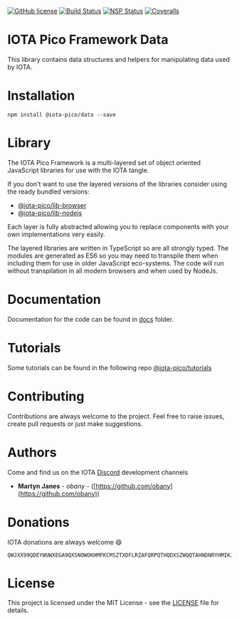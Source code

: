 [![GitHub license](https://img.shields.io/badge/license-MIT-blue.svg)](https://raw.githubusercontent.com/iota-pico/data/master/LICENSE) [![Build Status](https://travis-ci.org/iota-pico/data.svg?branch=master)](https://travis-ci.org/iota-pico/data) [![NSP Status](https://nodesecurity.io/orgs/iota-pico/projects/f60d7c1f-fd3a-4e6c-be0e-ee7c14d0cd73/badge)](https://nodesecurity.io/orgs/iota-pico/projects/f60d7c1f-fd3a-4e6c-be0e-ee7c14d0cd73)
[![Coveralls](https://img.shields.io/coveralls/iota-pico/data.svg)](https://coveralls.io/github/iota-pico/data)

# IOTA Pico Framework Data

This library contains data structures and helpers for manipulating data used by IOTA.

# Installation

```shell
npm install @iota-pico/data --save
```

# Library

The IOTA Pico Framework is a multi-layered set of object oriented JavaScript libraries for use with the IOTA tangle.

If you don't want to use the layered versions of the libraries consider using the  ready bundled versions:
* [@iota-pico/lib-browser](https://github.com/iota-pico/lib-browser)
* [@iota-pico/lib-nodejs](https://github.com/iota-pico/lib-nodejs)

Each layer is fully abstracted allowing you to replace components with your own implementations very easily.

The layered libraries are written in TypeScript so are all strongly typed. The modules are generated as ES6 so you may need to transpile them when including them for use in older JavaScript eco-systems. The code will run without transpilation in all modern browsers and when used by NodeJs.

# Documentation

Documentation for the code can be found in [docs](./docs/README.md) folder.

# Tutorials

Some tutorials can be found in the following repo [@iota-pico/tutorials](https://github.com/iota-pico/tutorials)

# Contributing

Contributions are always welcome to the project. Feel free to raise issues, create pull requests or just make suggestions.

# Authors

Come and find us on the IOTA [Discord](https://discordapp.com/invite/fNGZXvh) development channels

* **Martyn Janes** - *obany* - ([https://github.com/obany](https://github.com/obany))

# Donations

IOTA donations are always welcome :smile:
```shell
QWJXX99QDEYWUWXEGA9QXSNOWOKHMFKCMSZTXDFLRZAFQRPQTHQDXSZWQQTAHNDNRYHMIKJYWQLKTFHBWSAOJDHAMB
```

# License

This project is licensed under the MIT License - see the [LICENSE](./LICENSE) file for details.
